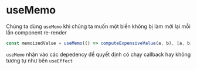 # useMemo

Chúng ta dùng `useMemo` khi chúng ta muốn một biến không bị làm mới lại mỗi lần component re-render

```jsx
const memoizedValue = useMemo(() => computeExpensiveValue(a, b), [a, b])
```

`useMemo` nhận vào các depedency để quyết định có chạy callback hay không tương tự như bên `useEffect`
